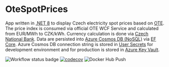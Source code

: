 # OteSpotPrices
App written in [.NET 8](https://learn.microsoft.com/en-us/dotnet/core/whats-new/dotnet-8) to display Czech electricity spot prices based on [OTE](https://www.ote-cr.cz/en/).
The price index is consumed via official OTE WCF Service and calculated from EUR/MWh to CZK/kWh.
Currency calculation is done via [Czech National Bank](https://www.cnb.cz/en/).
Data are persisted into [Azure Cosmos DB (NoSQL)](https://azure.microsoft.com/en-us/products/cosmos-db) via [EF Core](https://learn.microsoft.com/en-us/ef/core/get-started/overview/first-app). Azure Cosmos DB connection string is stored in [User Secrets](https://learn.microsoft.com/en-us/aspnet/core/security/app-secrets?view=aspnetcore-8.0) for development environment and for production is stored in [Azure Key Vault](https://azure.microsoft.com/en-us/products/key-vault).

![Workflow status badge](https://github.com/martin-david/OteSpotPrices/actions/workflows/build.yml/badge.svg)
[![codecov](https://codecov.io/github/martin-david/OteSpotPrices/graph/badge.svg?token=2K3534OXTC)](https://codecov.io/github/martin-david/OteSpotPrices)
![Docker Hub Push](https://github.com/martin-david/OteSpotPrices/actions/workflows/docker_ci.yml/badge.svg)
